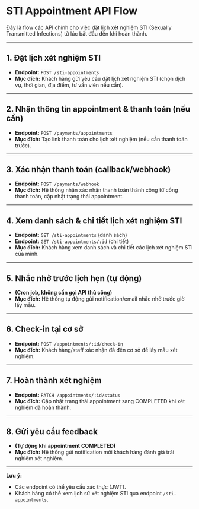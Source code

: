 # STI Appointment API Flow

Đây là flow các API chính cho việc đặt lịch xét nghiệm STI (Sexually Transmitted Infections) từ lúc bắt đầu đến khi hoàn thành.

---

## 1. Đặt lịch xét nghiệm STI

- **Endpoint:** `POST /sti-appointments`
- **Mục đích:** Khách hàng gửi yêu cầu đặt lịch xét nghiệm STI (chọn dịch vụ, thời gian, địa điểm, tư vấn viên nếu cần).

---

## 2. Nhận thông tin appointment & thanh toán (nếu cần)

- **Endpoint:** `POST /payments/appointments`
- **Mục đích:** Tạo link thanh toán cho lịch xét nghiệm (nếu cần thanh toán trước).

---

## 3. Xác nhận thanh toán (callback/webhook)

- **Endpoint:** `POST /payments/webhook`
- **Mục đích:** Hệ thống nhận xác nhận thanh toán thành công từ cổng thanh toán, cập nhật trạng thái appointment.

---

## 4. Xem danh sách & chi tiết lịch xét nghiệm STI

- **Endpoint:** `GET /sti-appointments` (danh sách)
- **Endpoint:** `GET /sti-appointments/:id` (chi tiết)
- **Mục đích:** Khách hàng xem danh sách và chi tiết các lịch xét nghiệm STI của mình.

---

## 5. Nhắc nhở trước lịch hẹn (tự động)

- **(Cron job, không cần gọi API thủ công)**
- **Mục đích:** Hệ thống tự động gửi notification/email nhắc nhở trước giờ lấy mẫu.

---

## 6. Check-in tại cơ sở

- **Endpoint:** `POST /appointments/:id/check-in`
- **Mục đích:** Khách hàng/staff xác nhận đã đến cơ sở để lấy mẫu xét nghiệm.

---

## 7. Hoàn thành xét nghiệm

- **Endpoint:** `PATCH /appointments/:id/status`
- **Mục đích:** Cập nhật trạng thái appointment sang COMPLETED khi xét nghiệm đã hoàn thành.

---

## 8. Gửi yêu cầu feedback

- **(Tự động khi appointment COMPLETED)**
- **Mục đích:** Hệ thống gửi notification mời khách hàng đánh giá trải nghiệm xét nghiệm.

---

**Lưu ý:**

- Các endpoint có thể yêu cầu xác thực (JWT).
- Khách hàng có thể xem lịch sử xét nghiệm STI qua endpoint `/sti-appointments`.

